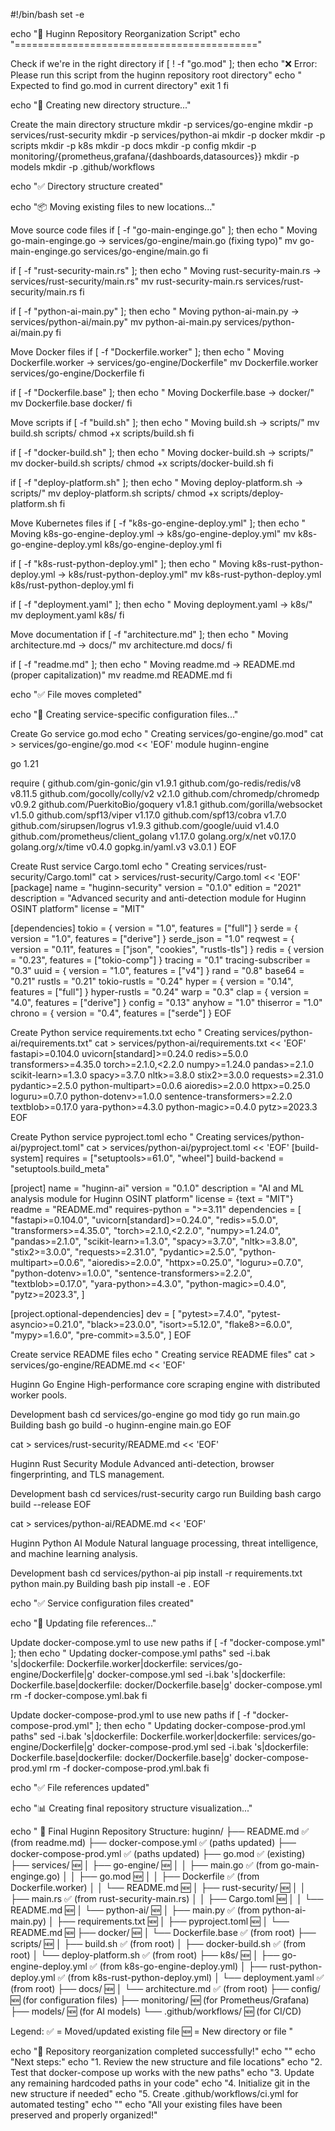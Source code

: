 #!/bin/bash
set -e

echo "🚀 Huginn Repository Reorganization Script"
echo "=========================================="

Check if we're in the right directory
if [ ! -f "go.mod" ]; then
echo "❌ Error: Please run this script from the huginn repository root directory"
echo " Expected to find go.mod in current directory"
exit 1
fi

echo "📁 Creating new directory structure..."

Create the main directory structure
mkdir -p services/go-engine
mkdir -p services/rust-security
mkdir -p services/python-ai
mkdir -p docker
mkdir -p scripts
mkdir -p k8s
mkdir -p docs
mkdir -p config
mkdir -p monitoring/{prometheus,grafana/{dashboards,datasources}}
mkdir -p models
mkdir -p .github/workflows

echo "✅ Directory structure created"

echo "📦 Moving existing files to new locations..."

Move source code files
if [ -f "go-main-enginge.go" ]; then
echo " Moving go-main-enginge.go -> services/go-engine/main.go (fixing typo)"
mv go-main-enginge.go services/go-engine/main.go
fi

if [ -f "rust-security-main.rs" ]; then
echo " Moving rust-security-main.rs -> services/rust-security/main.rs"
mv rust-security-main.rs services/rust-security/main.rs
fi

if [ -f "python-ai-main.py" ]; then
echo " Moving python-ai-main.py -> services/python-ai/main.py"
mv python-ai-main.py services/python-ai/main.py
fi

Move Docker files
if [ -f "Dockerfile.worker" ]; then
echo " Moving Dockerfile.worker -> services/go-engine/Dockerfile"
mv Dockerfile.worker services/go-engine/Dockerfile
fi

if [ -f "Dockerfile.base" ]; then
echo " Moving Dockerfile.base -> docker/"
mv Dockerfile.base docker/
fi

Move scripts
if [ -f "build.sh" ]; then
echo " Moving build.sh -> scripts/"
mv build.sh scripts/
chmod +x scripts/build.sh
fi

if [ -f "docker-build.sh" ]; then
echo " Moving docker-build.sh -> scripts/"
mv docker-build.sh scripts/
chmod +x scripts/docker-build.sh
fi

if [ -f "deploy-platform.sh" ]; then
echo " Moving deploy-platform.sh -> scripts/"
mv deploy-platform.sh scripts/
chmod +x scripts/deploy-platform.sh
fi

Move Kubernetes files
if [ -f "k8s-go-engine-deploy.yml" ]; then
echo " Moving k8s-go-engine-deploy.yml -> k8s/go-engine-deploy.yml"
mv k8s-go-engine-deploy.yml k8s/go-engine-deploy.yml
fi

if [ -f "k8s-rust-python-deploy.yml" ]; then
echo " Moving k8s-rust-python-deploy.yml -> k8s/rust-python-deploy.yml"
mv k8s-rust-python-deploy.yml k8s/rust-python-deploy.yml
fi

if [ -f "deployment.yaml" ]; then
echo " Moving deployment.yaml -> k8s/"
mv deployment.yaml k8s/
fi

Move documentation
if [ -f "architecture.md" ]; then
echo " Moving architecture.md -> docs/"
mv architecture.md docs/
fi

if [ -f "readme.md" ]; then
echo " Moving readme.md -> README.md (proper capitalization)"
mv readme.md README.md
fi

echo "✅ File moves completed"

echo "📝 Creating service-specific configuration files..."

Create Go service go.mod
echo " Creating services/go-engine/go.mod"
cat > services/go-engine/go.mod << 'EOF'
module huginn-engine

go 1.21

require (
github.com/gin-gonic/gin v1.9.1
github.com/go-redis/redis/v8 v8.11.5
github.com/gocolly/colly/v2 v2.1.0
github.com/chromedp/chromedp v0.9.2
github.com/PuerkitoBio/goquery v1.8.1
github.com/gorilla/websocket v1.5.0
github.com/spf13/viper v1.17.0
github.com/spf13/cobra v1.7.0
github.com/sirupsen/logrus v1.9.3
github.com/google/uuid v1.4.0
github.com/prometheus/client_golang v1.17.0
golang.org/x/net v0.17.0
golang.org/x/time v0.4.0
gopkg.in/yaml.v3 v3.0.1
)
EOF

Create Rust service Cargo.toml
echo " Creating services/rust-security/Cargo.toml"
cat > services/rust-security/Cargo.toml << 'EOF'
[package]
name = "huginn-security"
version = "0.1.0"
edition = "2021"
description = "Advanced security and anti-detection module for Huginn OSINT platform"
license = "MIT"

[dependencies]
tokio = { version = "1.0", features = ["full"] }
serde = { version = "1.0", features = ["derive"] }
serde_json = "1.0"
reqwest = { version = "0.11", features = ["json", "cookies", "rustls-tls"] }
redis = { version = "0.23", features = ["tokio-comp"] }
tracing = "0.1"
tracing-subscriber = "0.3"
uuid = { version = "1.0", features = ["v4"] }
rand = "0.8"
base64 = "0.21"
rustls = "0.21"
tokio-rustls = "0.24"
hyper = { version = "0.14", features = ["full"] }
hyper-rustls = "0.24"
warp = "0.3"
clap = { version = "4.0", features = ["derive"] }
config = "0.13"
anyhow = "1.0"
thiserror = "1.0"
chrono = { version = "0.4", features = ["serde"] }
EOF

Create Python service requirements.txt
echo " Creating services/python-ai/requirements.txt"
cat > services/python-ai/requirements.txt << 'EOF'
fastapi>=0.104.0
uvicorn[standard]>=0.24.0
redis>=5.0.0
transformers>=4.35.0
torch>=2.1.0,<2.2.0
numpy>=1.24.0
pandas>=2.1.0
scikit-learn>=1.3.0
spacy>=3.7.0
nltk>=3.8.0
stix2>=3.0.0
requests>=2.31.0
pydantic>=2.5.0
python-multipart>=0.0.6
aioredis>=2.0.0
httpx>=0.25.0
loguru>=0.7.0
python-dotenv>=1.0.0
sentence-transformers>=2.2.0
textblob>=0.17.0
yara-python>=4.3.0
python-magic>=0.4.0
pytz>=2023.3
EOF

Create Python service pyproject.toml
echo " Creating services/python-ai/pyproject.toml"
cat > services/python-ai/pyproject.toml << 'EOF'
[build-system]
requires = ["setuptools>=61.0", "wheel"]
build-backend = "setuptools.build_meta"

[project]
name = "huginn-ai"
version = "0.1.0"
description = "AI and ML analysis module for Huginn OSINT platform"
license = {text = "MIT"}
readme = "README.md"
requires-python = ">=3.11"
dependencies = [
"fastapi>=0.104.0",
"uvicorn[standard]>=0.24.0",
"redis>=5.0.0",
"transformers>=4.35.0",
"torch>=2.1.0,<2.2.0",
"numpy>=1.24.0",
"pandas>=2.1.0",
"scikit-learn>=1.3.0",
"spacy>=3.7.0",
"nltk>=3.8.0",
"stix2>=3.0.0",
"requests>=2.31.0",
"pydantic>=2.5.0",
"python-multipart>=0.0.6",
"aioredis>=2.0.0",
"httpx>=0.25.0",
"loguru>=0.7.0",
"python-dotenv>=1.0.0",
"sentence-transformers>=2.2.0",
"textblob>=0.17.0",
"yara-python>=4.3.0",
"python-magic>=0.4.0",
"pytz>=2023.3",
]

[project.optional-dependencies]
dev = [
"pytest>=7.4.0",
"pytest-asyncio>=0.21.0",
"black>=23.0.0",
"isort>=5.12.0",
"flake8>=6.0.0",
"mypy>=1.6.0",
"pre-commit>=3.5.0",
]
EOF

Create service README files
echo " Creating service README files"
cat > services/go-engine/README.md << 'EOF'

Huginn Go Engine
High-performance core scraping engine with distributed worker pools.

Development
bash
cd services/go-engine
go mod tidy
go run main.go
Building
bash
go build -o huginn-engine main.go
EOF

cat > services/rust-security/README.md << 'EOF'

Huginn Rust Security Module
Advanced anti-detection, browser fingerprinting, and TLS management.

Development
bash
cd services/rust-security
cargo run
Building
bash
cargo build --release
EOF

cat > services/python-ai/README.md << 'EOF'

Huginn Python AI Module
Natural language processing, threat intelligence, and machine learning analysis.

Development
bash
cd services/python-ai
pip install -r requirements.txt
python main.py
Building
bash
pip install -e .
EOF

echo "✅ Service configuration files created"

echo "🔧 Updating file references..."

Update docker-compose.yml to use new paths
if [ -f "docker-compose.yml" ]; then
echo " Updating docker-compose.yml paths"
sed -i.bak 's|dockerfile: Dockerfile.worker|dockerfile: services/go-engine/Dockerfile|g' docker-compose.yml
sed -i.bak 's|dockerfile: Dockerfile.base|dockerfile: docker/Dockerfile.base|g' docker-compose.yml
rm -f docker-compose.yml.bak
fi

Update docker-compose-prod.yml to use new paths
if [ -f "docker-compose-prod.yml" ]; then
echo " Updating docker-compose-prod.yml paths"
sed -i.bak 's|dockerfile: Dockerfile.worker|dockerfile: services/go-engine/Dockerfile|g' docker-compose-prod.yml
sed -i.bak 's|dockerfile: Dockerfile.base|dockerfile: docker/Dockerfile.base|g' docker-compose-prod.yml
rm -f docker-compose-prod.yml.bak
fi

echo "✅ File references updated"

echo "📊 Creating final repository structure visualization..."

echo "
📁 Final Huginn Repository Structure:
huginn/
├── README.md ✅ (from readme.md)
├── docker-compose.yml ✅ (paths updated)
├── docker-compose-prod.yml ✅ (paths updated)
├── go.mod ✅ (existing)
├── services/ 🆕
│ ├── go-engine/ 🆕
│ │ ├── main.go ✅ (from go-main-enginge.go)
│ │ ├── go.mod 🆕
│ │ ├── Dockerfile ✅ (from Dockerfile.worker)
│ │ └── README.md 🆕
│ ├── rust-security/ 🆕
│ │ ├── main.rs ✅ (from rust-security-main.rs)
│ │ ├── Cargo.toml 🆕
│ │ └── README.md 🆕
│ └── python-ai/ 🆕
│ ├── main.py ✅ (from python-ai-main.py)
│ ├── requirements.txt 🆕
│ ├── pyproject.toml 🆕
│ └── README.md 🆕
├── docker/ 🆕
│ └── Dockerfile.base ✅ (from root)
├── scripts/ 🆕
│ ├── build.sh ✅ (from root)
│ ├── docker-build.sh ✅ (from root)
│ └── deploy-platform.sh ✅ (from root)
├── k8s/ 🆕
│ ├── go-engine-deploy.yml ✅ (from k8s-go-engine-deploy.yml)
│ ├── rust-python-deploy.yml ✅ (from k8s-rust-python-deploy.yml)
│ └── deployment.yaml ✅ (from root)
├── docs/ 🆕
│ └── architecture.md ✅ (from root)
├── config/ 🆕 (for configuration files)
├── monitoring/ 🆕 (for Prometheus/Grafana)
├── models/ 🆕 (for AI models)
└── .github/workflows/ 🆕 (for CI/CD)

Legend:
✅ = Moved/updated existing file
🆕 = New directory or file
"

echo "🎉 Repository reorganization completed successfully!"
echo ""
echo "Next steps:"
echo "1. Review the new structure and file locations"
echo "2. Test that docker-compose up works with the new paths"
echo "3. Update any remaining hardcoded paths in your code"
echo "4. Initialize git in the new structure if needed"
echo "5. Create .github/workflows/ci.yml for automated testing"
echo ""
echo "All your existing files have been preserved and properly organized!"
